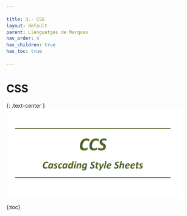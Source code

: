 ```yaml
---

title: 3.- CSS
layout: default
parent: Llenguatges de Marques
nav_order: 4
has_children: true
has_toc: true

---
```



# CSS

{: .text-center }
![alt text](imatges/CSS.png)

{:toc}

